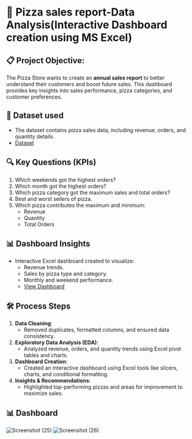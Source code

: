 # 🍕 Pizza sales report-Data Analysis(Interactive Dashboard creation using MS Excel)
## 📋 Project Objective:
The Pizza Store wants to create an **annual sales report** to better understand their customers and boost future sales. This dashboard provides key insights into sales performance, pizza categories, and customer preferences.

## 📂 Dataset used
- The dataset contains pizza sales data, including revenue, orders, and quantity details.
- <a href="https://github.com/dheivii/pizza_dashboard/blob/main/pizza_sales.csv">Dataset</a>


## 🔍 Key Questions (KPIs)
1. Which weekends got the highest orders?
2. Which month got the highest orders?
3. Which pizza category got the maximum sales and total orders?
4. Best and worst sellers of pizza.
5. Which pizza contributes the maximum and minimum:
   - Revenue
   - Quantity
   - Total Orders

## 📊 Dashboard Insights
- Interactive Excel dashboard created to visualize:
  - Revenue trends.
  - Sales by pizza type and category.
  - Monthly and weekend performance.
  - <a href="https://github.com/dheivii/pizza_dashboard/blob/main/pizza_dashboard(powerBi).pdf">View Dashboard</a>

## 🛠️ Process Steps
1. **Data Cleaning**:
   - Removed duplicates, formatted columns, and ensured data consistency.
2. **Exploratory Data Analysis (EDA)**:
   - Analyzed revenue, orders, and quantity trends using Excel pivot tables and charts.
3. **Dashboard Creation**:
   - Created an interactive dashboard using Excel tools like slicers, charts, and conditional formatting.
4. **Insights & Recommendations**:
   - Highlighted top-performing pizzas and areas for improvement to maximize sales.

## 📊 Dashboard
![Screenshot (25)](https://github.com/user-attachments/assets/98539d49-2967-48ac-9a46-bffbd261f240)
![Screenshot (26)](https://github.com/user-attachments/assets/cc66fbdc-82d6-4e7b-a2ac-e584a45c42ee)


